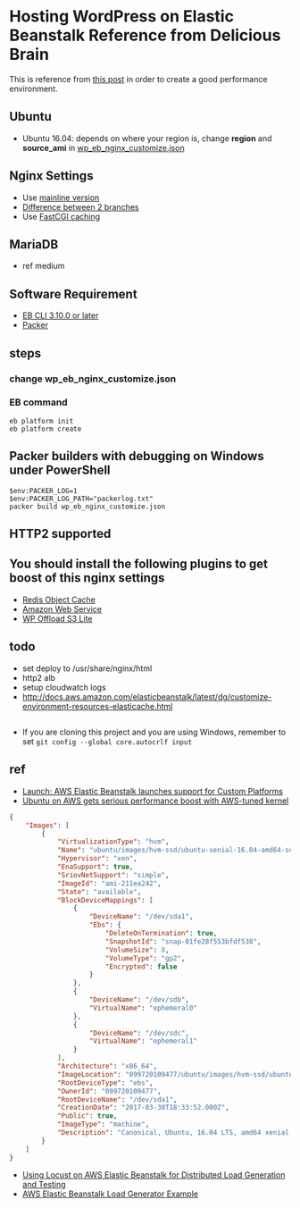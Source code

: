 # Hosting WordPress on Elastic Beanstalk Reference from Delicious Brain

This is reference from [this post](https://deliciousbrains.com/hosting-wordpress-2017-update/) in order to create a good performance environment.

## Ubuntu
-  Ubuntu 16.04: depends on where your region is, change **region** and **source_ami** in [wp_eb_nginx_customize.json](wp_eb_nginx_customize.json)

## Nginx Settings
- Use [mainline version](https://deliciousbrains.com/hosting-wordpress-yourself-nginx-php-mysql/)
- [Difference between 2 branches](https://www.nginx.com/blog/nginx-1-6-1-7-released/)
- Use [FastCGI caching](https://deliciousbrains.com/hosting-wordpress-yourself-server-monitoring-caching/#page-cache)

## MariaDB
- ref medium

## Software Requirement
- [EB CLI 3.10.0 or later](http://docs.aws.amazon.com/elasticbeanstalk/latest/dg/eb-cli3-install.html)
- [Packer](https://www.packer.io/)

## steps

### change wp_eb_nginx_customize.json

### EB command
```
eb platform init
eb platform create
```

## Packer builders with debugging on Windows under PowerShell
```
$env:PACKER_LOG=1
$env:PACKER_LOG_PATH="packerlog.txt"
packer build wp_eb_nginx_customize.json
```

## HTTP2 supported

## You should install the following plugins to get boost of this nginx settings
- [Redis Object Cache](https://wordpress.org/plugins/redis-cache/)
- [Amazon Web Service](https://wordpress.org/plugins/amazon-web-services/)
- [WP Offload S3 Lite](https://wordpress.org/plugins/amazon-s3-and-cloudfront/)

## todo
- set deploy to /usr/share/nginx/html 
- http2 alb
- setup cloudwatch logs
- http://docs.aws.amazon.com/elasticbeanstalk/latest/dg/customize-environment-resources-elasticache.html

##
- If you are cloning this project and you are using Windows, remember to set `git config --global core.autocrlf input` 

## ref
- [Launch: AWS Elastic Beanstalk launches support for Custom Platforms](https://aws.amazon.com/cn/blogs/aws/launch-aws-elastic-beanstalk-launches-support-for-custom-platforms/)
- [Ubuntu on AWS gets serious performance boost with AWS-tuned kernel](https://insights.ubuntu.com/2017/04/05/ubuntu-on-aws-gets-serious-performance-boost-with-aws-tuned-kernel/)

```json
{
    "Images": [
        {
            "VirtualizationType": "hvm",
            "Name": "ubuntu/images/hvm-ssd/ubuntu-xenial-16.04-amd64-server-20170329",
            "Hypervisor": "xen",
            "EnaSupport": true,
            "SriovNetSupport": "simple",
            "ImageId": "ami-211ea242",
            "State": "available",
            "BlockDeviceMappings": [
                {
                    "DeviceName": "/dev/sda1",
                    "Ebs": {
                        "DeleteOnTermination": true,
                        "SnapshotId": "snap-01fe28f553bfdf538",
                        "VolumeSize": 8,
                        "VolumeType": "gp2",
                        "Encrypted": false
                    }
                },
                {
                    "DeviceName": "/dev/sdb",
                    "VirtualName": "ephemeral0"
                },
                {
                    "DeviceName": "/dev/sdc",
                    "VirtualName": "ephemeral1"
                }
            ],
            "Architecture": "x86_64",
            "ImageLocation": "099720109477/ubuntu/images/hvm-ssd/ubuntu-xenial-16.04-amd64-server-20170329",
            "RootDeviceType": "ebs",
            "OwnerId": "099720109477",
            "RootDeviceName": "/dev/sda1",
            "CreationDate": "2017-03-30T18:33:52.000Z",
            "Public": true,
            "ImageType": "machine",
            "Description": "Canonical, Ubuntu, 16.04 LTS, amd64 xenial image build on 2017-03-29"
        }
    ]
}
```

- [Using Locust on AWS Elastic Beanstalk for Distributed Load Generation and Testing](https://aws.amazon.com/blogs/devops/using-locust-on-aws-elastic-beanstalk-for-distributed-load-generation-and-testing/)
- [AWS Elastic Beanstalk Load Generator Example](https://github.com/awslabs/eb-locustio-sample)